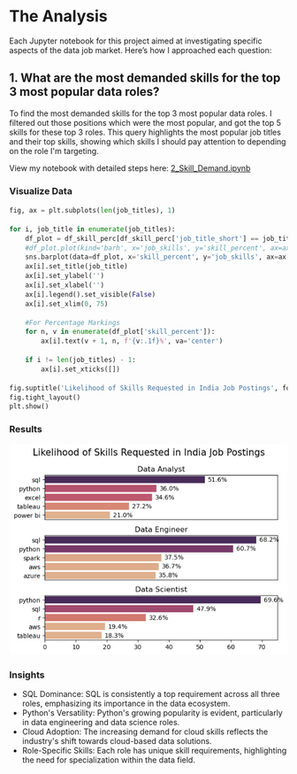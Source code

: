 # The Analysis
Each Jupyter notebook for this project aimed at investigating specific aspects of the data job market. Here’s how I approached each question:

## 1. What are the most demanded skills for the top 3 most popular data roles?
To find the most demanded skills for the top 3 most popular data roles. I filtered out those positions which were the most popular, and got the top 5 skills for these top 3 roles. This query highlights the most popular job titles and their top skills, showing which skills I should pay attention to depending on the role I'm targeting.

View my notebook with detailed steps here: [2_Skill_Demand.ipynb](Project\2_Skill_Demand.ipynb)

### Visualize Data

```python
fig, ax = plt.subplots(len(job_titles), 1)

for i, job_title in enumerate(job_titles):
    df_plot = df_skill_perc[df_skill_perc['job_title_short'] == job_title].head(5)
    #df_plot.plot(kind='barh', x='job_skills', y='skill_percent', ax=ax[i], title=job_title)
    sns.barplot(data=df_plot, x='skill_percent', y='job_skills', ax=ax[i], hue='skill_percent', palette='flare')
    ax[i].set_title(job_title)
    ax[i].set_ylabel('')
    ax[i].set_xlabel('')
    ax[i].legend().set_visible(False)
    ax[i].set_xlim(0, 75)

    #For Percentage Markings
    for n, v in enumerate(df_plot['skill_percent']):
        ax[i].text(v + 1, n, f'{v:.1f}%', va='center')

    if i != len(job_titles) - 1:
        ax[i].set_xticks([])

fig.suptitle('Likelihood of Skills Requested in India Job Postings', fontsize=15)
fig.tight_layout()
plt.show()
```

### Results

![Visualization of Top Skills](Project\Images\skill_demand.png)

### Insights
* SQL Dominance: SQL is consistently a top requirement across all three roles, emphasizing its importance in the data ecosystem.
* Python's Versatility: Python's growing popularity is evident, particularly in data engineering and data science roles.
* Cloud Adoption: The increasing demand for cloud skills reflects the industry's shift towards cloud-based data solutions.
* Role-Specific Skills: Each role has unique skill requirements, highlighting the need for specialization within the data field.
